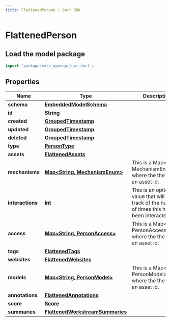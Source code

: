 ```yaml
---
title: FlattenedPerson | Dart SDK
---
```


# FlattenedPerson

## Load the model package
```dart
import 'package:core_openapi/api.dart';
```

## Properties
Name | Type | Description | Notes
------------ | ------------- | ------------- | -------------
**schema** | [**EmbeddedModelSchema**](EmbeddedModelSchema) |  | [optional] 
**id** | **String** |  | 
**created** | [**GroupedTimestamp**](GroupedTimestamp) |  | 
**updated** | [**GroupedTimestamp**](GroupedTimestamp) |  | 
**deleted** | [**GroupedTimestamp**](GroupedTimestamp) |  | [optional] 
**type** | [**PersonType**](PersonType) |  | 
**assets** | [**FlattenedAssets**](FlattenedAssets) |  | [optional] 
**mechanisms** | [**Map\<String, MechanismEnum\>**](MechanismEnum) | This is a Map\<String, MechanismEnum\>** where the the key is an asset id. | [optional] [default to const {}]
**interactions** | **int** | This is an optional value that will keep track of the number of times this has been interacted with. | [optional] 
**access** | [**Map\<String, PersonAccess\>**](PersonAccess) | This is a Map\<String, PersonAccess\>** where the the key is an asset id. | [optional] [default to const {}]
**tags** | [**FlattenedTags**](FlattenedTags) |  | [optional] 
**websites** | [**FlattenedWebsites**](FlattenedWebsites) |  | [optional] 
**models** | [**Map\<String, PersonModel\>**](PersonModel) | This is a Map\<String, PersonModel\>**, where the the key is an asset id. | [optional] [default to const {}]
**annotations** | [**FlattenedAnnotations**](FlattenedAnnotations) |  | [optional] 
**score** | [**Score**](Score) |  | [optional] 
**summaries** | [**FlattenedWorkstreamSummaries**](FlattenedWorkstreamSummaries) |  | [optional] 





